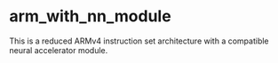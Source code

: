 # arm_with_nn_module

This is a reduced ARMv4 instruction set architecture with a compatible neural accelerator module.
